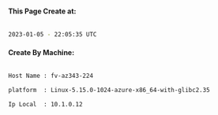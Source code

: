 
   
#### This Page Create at:

```bash

2023-01-05 - 22:05:35 UTC

```

#### Create By Machine:

```bash

Host Name : fv-az343-224

platform  : Linux-5.15.0-1024-azure-x86_64-with-glibc2.35

Ip Local  : 10.1.0.12

```

